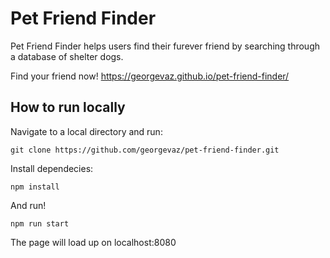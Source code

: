 # Pet Friend Finder

Pet Friend Finder helps users find their furever friend by searching through a database of shelter dogs.

Find your friend now!
https://georgevaz.github.io/pet-friend-finder/

## How to run locally

Navigate to a local directory and run:

```
git clone https://github.com/georgevaz/pet-friend-finder.git
```

Install dependecies:

```
npm install
```

And run!

```
npm run start
```

The page will load up on localhost:8080